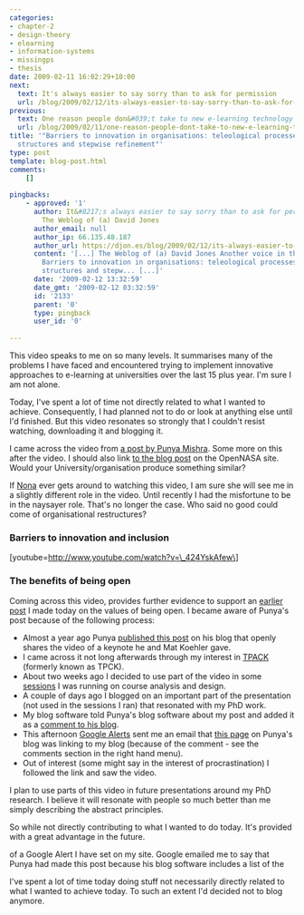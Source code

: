```yaml
---
categories:
- chapter-2
- design-theory
- elearning
- information-systems
- missingps
- thesis
date: 2009-02-11 16:02:29+10:00
next:
  text: It's always easier to say sorry than to ask for permission
  url: /blog/2009/02/12/its-always-easier-to-say-sorry-than-to-ask-for-permission/
previous:
  text: One reason people don&#039;t take to new e-learning technology
  url: /blog/2009/02/11/one-reason-people-dont-take-to-new-e-learning-technology/
title: '"Barriers to innovation in organisations: teleological processes, organisational
  structures and stepwise refinement"'
type: post
template: blog-post.html
comments:
    []
    
pingbacks:
    - approved: '1'
      author: It&#8217;s always easier to say sorry than to ask for permission &laquo;
        The Weblog of (a) David Jones
      author_email: null
      author_ip: 66.135.48.187
      author_url: https://djon.es/blog/2009/02/12/its-always-easier-to-say-sorry-than-to-ask-for-permission/
      content: '[...] The Weblog of (a) David Jones Another voice in the blogosphere    &laquo;
        Barriers to innovation in organisations: teleological processes, organisational
        structures and stepw... [...]'
      date: '2009-02-12 13:32:59'
      date_gmt: '2009-02-12 03:32:59'
      id: '2133'
      parent: '0'
      type: pingback
      user_id: '0'
    
---
```

This video speaks to me on so many levels. It summarises many of the problems I have faced and encountered trying to implement innovative approaches to e-learning at universities over the last 15 plus year. I'm sure I am not alone.

Today, I've spent a lot of time not directly related to what I wanted to achieve. Consequently, I had planned not to do or look at anything else until I'd finished. But this video resonates so strongly that I couldn't resist watching, downloading it and blogging it.

I came across the video from [a post by Punya Mishra](http://punya.educ.msu.edu/2009/02/10/barriers-to-innovation-inclusion/). Some more on this after the video. I should also link [to the blog post](http://www.opennasa.com/2009/01/28/barriers-to-innovation-and-inclusion/) on the OpenNASA site. Would your University/organisation produce something similar?

If [Nona](http://nonamuldoon.wordpress.com/) ever gets around to watching this video, I am sure she will see me in a slightly different role in the video. Until recently I had the misfortune to be in the naysayer role. That's no longer the case. Who said no good could come of organisational restructures?

### Barriers to innovation and inclusion

\[youtube=http://www.youtube.com/watch?v=\_424YskAfew\]

### The benefits of being open

Coming across this video, provides further evidence to support an [earlier post](/blog/2009/02/11/the-value-of-being-open/) I made today on the values of being open. I became aware of Punya's post because of the following process:

- Almost a year ago Punya [published this post](http://punya.educ.msu.edu/2008/03/18/site-2008-keynote/) on his blog that openly shares the video of a keynote he and Mat Koehler gave.
- I came across it not long afterwards through my interest in [TPACK](http://www.tpck.org/) (formerly known as TPCK).
- About two weeks ago I decided to use part of the video in some [sessions](http://coursedesign.wordpress.com/) I was running on course analysis and design.
- A couple of days ago I blogged on an important part of the presentation (not used in the sessions I ran) that resonated with my PhD work.
- My blog software told Punya's blog software about my post and added it as a [comment to his blog](http://punya.educ.msu.edu/2008/03/18/site-2008-keynote/#comment-29919).
- This afternoon [Google Alerts](http://punya.educ.msu.edu/2009/02/10/barriers-to-innovation-inclusion/) sent me an email that [this page](http://punya.educ.msu.edu/2009/02/10/barriers-to-innovation-inclusion/) on Punya's blog was linking to my blog (because of the comment - see the comments section in the right hand menu).
- Out of interest (some might say in the interest of procrastination) I followed the link and saw the video.

I plan to use parts of this video in future presentations around my PhD research. I believe it will resonate with people so much better than me simply describing the abstract principles.

So while not directly contributing to what I wanted to do today. It's provided with a great advantage in the future.

of a Google Alert I have set on my site. Google emailed me to say that Punya had made this post because his blog software includes a list of the

I've spent a lot of time today doing stuff not necessarily directly related to what I wanted to achieve today. To such an extent I'd decided not to blog anymore.